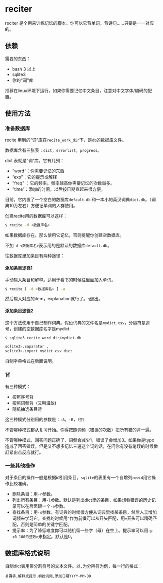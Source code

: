 # reciter

reciter 是个用来训练记忆的脚本。你可以它背单词，背诗句……只要是一一对应的。

## 依赖

需要的东西：

- bash 3 以上
- sqlite3
- 你的“词”库

推荐在linux环境下运行，如果你需要记忆中文条目，注意对中文字体/编码的配置。

## 使用方法

### 准备数据库

recite 用到的“词”库在`recite_work_dir`下，是`db`的数据库文件。

数据库含有三张表：`dict`，`errorlist`，`progress`。

dict 表就是”词“库，它有几列：

- ”word“：你需要记忆的东西
- ”exp”：它的提示或解释
- “freq" ：它的频率。频率越高你需要记忆的次数越多。
- ”time“：添加的时间。以后按日期查起来很方便。

目前，它内置了一个空白的数据库`default.db` 和一本小的英汉词典`dict.db`。（词典10万左右）方便记单词的人群使用。

创建recite用的数据库可以这样：

```bash
$ recite -d <数据库名>
```

如果数据库存在，那么使用它记忆，否则提醒你创建空数据库。

不加`-d <数据库名>`表示用的是默认的数据库`default.db`。

往数据库里加条目有两种途径：

#### 添加条目途径1

手动输入条目和解释。适用于看书的时候往里面加入单词。

```bash
$ recite [ -d <数据库名> ] -a
```

然后输入对应的item，explanation就行了。`q`退出。

#### 添加条目途径2

这个方法使用于自己制作词典。假设词典的文件名是`mydict.csv`，分隔符是逗号，创建的空数据库名字是mydict:

```bash
$ sqlite3 recite_word_dir/mydict.db

sqlite3>.saparator ,
sqlite3>.import mydict.csv dict
```

自制字典格式在后面说明。

### 背

有三种模式：

- 按照序号背
- 按照词频背（又叫温故)
- 随机抽选条目背

这三种模式分别用的参数是：`-A`，`-R`，`（空）`

不管哪种模式都从复习开始。你得按照词频（错误的次数）把所有错的背一遍。

不管哪种模式，回答问题正确了，词频会减少1，错误了会增加3。如果你是typo造成了回答错误，但是又不想多记忆三遍这个词的话，在问你有没有笔误的时候做赶紧出点反应就行。

### 一些其他操作

对于条目的操作一般是根据id引用条目。`sqlite`的表里有一个自增列`rowid`用它操作比较准确。

- 删除条目：用`-r`参数。
- 列出所有条目：用`-l`参数。默认是列出dict里的条目，如果想看错误的历史记录可以在后面跟一个`-e`参数。
- 查找条目：用`-s`参数。有词典的时候很方便从词典里找某条目，然后人工增加词频来学习它。查找的时候用`^`作为前缀可以从开头匹配，用`=`开头可以精确匹配，否则是简单的关键字匹配。
- 提示率：为了降低难度你可以随机留一些字（母）在空上。提示率可以用`-p <0-100的整数>`来指定。默认是0。



## 数据库格式说明

自制dict表用带分割符号的文本文件。以`,`为分隔符为例，每一行的格式：

`关键字,解释或提示,初始词频,添加日期YYYY-MM-DD`

